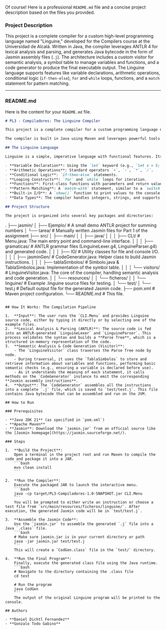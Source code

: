Of course! Here is a professional `README.md` file and a concise project description based on the files you provided.

### Project Description

This project is a complete compiler for a custom high-level programming language named "Linguine," developed for the Compilers course at the Universidad de Alcalá. Written in Java, the compiler leverages ANTLR 4 for lexical analysis and parsing, and generates Java bytecode in the form of Jasmin assembly files (`.j`). The architecture includes a custom visitor for semantic analysis, a symbol table to manage variables and functions, and a code generator to produce the final executable output. The Linguine language supports features like variable declarations, arithmetic operations, conditional logic (`if-then-else`), `for` and `while` loops, functions, and a `match` statement for pattern matching.

---

### README.md

Here is the content for your `README.md` file.

```markdown
# PL3 - Compiladores: The Linguine Compiler

This project is a complete compiler for a custom programming language named "Linguine," developed as the final project for the "Compilers" (591000) course at the Universidad de Alcalá.

The compiler is built in Java using Maven and leverages powerful tools like ANTLR 4 for parsing and Jasmin for generating Java bytecode. It can take a source file written in Linguine, process it through a full compilation pipeline, and produce an executable `.j` assembly file.

## The Linguine Language

Linguine is a simple, imperative language with functional features. Its key capabilities include:

- **Variable Declaration**: Using the `let` keyword (e.g., `let x = 5;`).
- **Arithmetic Operations**: Standard operators `+`, `-`, `*`, `/`.
- **Conditional Logic**: `if-then-else` statements.
- **Looping Constructs**: `for` and `while` loops for iteration.
- **Functions**: First-class functions with parameters and return values using the `fun` keyword, supporting recursion (e.g., `fun factorial(n) -> ...`).
- **Pattern Matching**: A `match-with` statement, similar to a `switch` in other languages, for handling different cases.
- **Built-in I/O**: A `show()` function to print values to the console.
- **Data Types**: The compiler handles integers, strings, and supports operations between them (like string concatenation).

## Project Structure

The project is organized into several key packages and directories:

```
.
├── jasmin/
│   ├── Ejemplo/      # A small demo ANTLR project for summing numbers
│   └── tarea/        # Manually written Jasmin files for Part 1 of the assignment
├── src/
│   ├── main/
│   │   ├── java/
│   │   │   ├── CLI/              # Menu.java: The main entry point and command-line interface.
│   │   │   ├── gramaticas/       # ANTLR grammar files (LinguineLexer.g4, LinguineParser.g4) and generated code.
│   │   │   ├── IO/               # Utility classes for file and console I/O.
│   │   │   ├── jasminGen/        # CodeGenerator.java: Helper class to build Jasmin instructions.
│   │   │   ├── tablaSimbolos/    # Simbolo.java & TablaSimbolos.java: Implementation of the symbol table.
│   │   │   └── visitors/         # LinguineVisitor.java: The core of the compiler, handling semantic analysis and code generation.
│   │   └── resources/
│   │       └── ficheros/
│   │           └── linguine/     # Example .linguine source files for testing.
│   └── test/
│       └── test.j                # Default output file for the generated Jasmin code.
├── pom.xml                       # Maven project configuration.
└── README.md                     # This file.
```

## How It Works: The Compilation Pipeline

1.  **Input**: The user runs the `CLI.Menu` and provides Linguine source code, either by typing it directly or by selecting one of the example files.
2.  **Lexical Analysis & Parsing (ANTLR)**: The source code is fed into an ANTLR-generated `LinguineLexer` and `LinguineParser`. This process validates the syntax and builds a **Parse Tree**, which is a structured in-memory representation of the code.
3.  **Semantic Analysis & Code Generation (Visitor)**:
    - The `LinguineVisitor` class traverses the Parse Tree node by node.
    - During traversal, it uses the `TablaSimbolos` to store and retrieve information about variables and functions, performing basic semantic checks (e.g., ensuring a variable is declared before use).
    - As it understands the meaning of each statement, it calls methods on the `CodeGenerator` instance to emit the corresponding **Jasmin assembly instructions**.
4.  **Output**: The `CodeGenerator` assembles all the instructions into a complete `.j` file, which is saved to `test/test.j`. This file contains Java bytecode that can be assembled and run on the JVM.

## How to Run

### Prerequisites

- **Java JDK 21** (as specified in `pom.xml`)
- **Apache Maven**
- **Jasmin**: Download the `jasmin.jar` from an official source like the [Jasmin homepage](https://jasmin.sourceforge.net/).

### Steps

1.  **Build the Project**:
    Open a terminal in the project root and run Maven to compile the code and package it into a JAR.
    ```bash
    mvn clean install
    ```

2.  **Run the Compiler**:
    Execute the packaged JAR to launch the interactive menu.
    ```bash
    java -cp target/PL3-Compiladores-1.0-SNAPSHOT.jar CLI.Menu
    ```
    You will be prompted to either write an instruction or choose a test file from `src/main/resources/ficheros/linguine/`. After execution, the generated Jasmin code will be in `test/test.j`.

3.  **Assemble the Jasmin Code**:
    Use the `jasmin.jar` to assemble the generated `.j` file into a Java `.class` file.
    ```bash
    # Make sure jasmin.jar is in your current directory or path
    java -jar jasmin.jar test/test.j
    ```
    This will create a `CodGen.class` file in the `test/` directory.

4.  **Run the Final Program**:
    Finally, execute the generated class file using the Java runtime.
    ```bash
    # Navigate to the directory containing the .class file
    cd test
    
    # Run the program
    java CodGen
    ```
    The output of the original Linguine program will be printed to the console.

## Authors

- **Daniel Dichtl Fernandez**
- **Gonzalo Todo Gabino**
```
